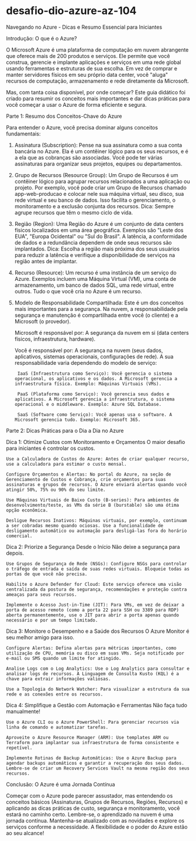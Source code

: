 # desafio-dio-azure-az-104
Navegando no Azure - Dicas e Resumo Essencial para Iniciantes

Introdução: O que é o Azure?

O Microsoft Azure é uma plataforma de computação em nuvem abrangente que oferece mais de 200 produtos e serviços. Ele permite que você construa, gerencie e implante aplicações e serviços em uma rede global usando ferramentas e estruturas de sua escolha. Em vez de comprar e manter servidores físicos em seu próprio data center, você "aluga" recursos de computação, armazenamento e rede diretamente da Microsoft.

Mas, com tanta coisa disponível, por onde começar? Este guia didático foi criado para resumir os conceitos mais importantes e dar dicas práticas para você começar a usar o Azure de forma eficiente e segura.

Parte 1: Resumo dos Conceitos-Chave do Azure

Para entender o Azure, você precisa dominar alguns conceitos fundamentais:

1. Assinatura (Subscription):
Pense na sua assinatura como a sua conta bancária no Azure. Ela é um contêiner lógico para os seus recursos, e é a ela que as cobranças são associadas. Você pode ter várias assinaturas para organizar seus projetos, equipes ou departamentos.

2. Grupo de Recursos (Resource Group):
Um Grupo de Recursos é um contêiner lógico para agrupar recursos relacionados a uma aplicação ou projeto. Por exemplo, você pode criar um Grupo de Recursos chamado app-web-producao e colocar nele sua máquina virtual, seu disco, sua rede virtual e seu banco de dados. Isso facilita o gerenciamento, o monitoramento e a exclusão conjunta dos recursos. Dica: Sempre agrupe recursos que têm o mesmo ciclo de vida.

3. Região (Region):
Uma Região do Azure é um conjunto de data centers físicos localizados em uma área geográfica. Exemplos são "Leste dos EUA", "Europa Ocidental" ou "Sul do Brasil". A latência, a conformidade de dados e a redundância dependem de onde seus recursos são implantados. Dica: Escolha a região mais próxima dos seus usuários para reduzir a latência e verifique a disponibilidade de serviços na região antes de implantar.

4. Recurso (Resource):
Um recurso é uma instância de um serviço do Azure. Exemplos incluem uma Máquina Virtual (VM), uma conta de armazenamento, um banco de dados SQL, uma rede virtual, entre outros. Tudo o que você cria no Azure é um recurso.

5. Modelo de Responsabilidade Compartilhada:
Este é um dos conceitos mais importantes para a segurança. Na nuvem, a responsabilidade pela segurança e manutenção é compartilhada entre você (o cliente) e a Microsoft (o provedor).

    Microsoft é responsável por: A segurança da nuvem em si (data centers físicos, infraestrutura, hardware).

    Você é responsável por: A segurança na nuvem (seus dados, aplicativos, sistemas operacionais, configurações de rede). A sua responsabilidade varia dependendo do modelo de serviço:

        IaaS (Infraestrutura como Serviço): Você gerencia o sistema operacional, os aplicativos e os dados. A Microsoft gerencia a infraestrutura física. Exemplo: Máquinas Virtuais (VMs).

        PaaS (Plataforma como Serviço): Você gerencia seus dados e aplicativos. A Microsoft gerencia a infraestrutura, o sistema operacional e o middleware. Exemplo: Azure SQL Database.

        SaaS (Software como Serviço): Você apenas usa o software. A Microsoft gerencia tudo. Exemplo: Microsoft 365.

Parte 2: Dicas Práticas para o Dia a Dia no Azure

Dica 1: Otimize Custos com Monitoramento e Orçamentos
O maior desafio para iniciantes é controlar os custos.

    Use a Calculadora de Custos do Azure: Antes de criar qualquer recurso, use a calculadora para estimar o custo mensal.

    Configure Orçamentos e Alertas: No portal do Azure, na seção de Gerenciamento de Custos e Cobrança, crie orçamentos para suas assinaturas e grupos de recursos. O Azure enviará alertas quando você atingir 50%, 75% ou 90% do seu limite.

    Use Máquinas Virtuais de Baixo Custo (B-series): Para ambientes de desenvolvimento/teste, as VMs da série B (burstable) são uma ótima opção econômica.

    Desligue Recursos Inativos: Máquinas virtuais, por exemplo, continuam a ser cobradas mesmo quando ociosas. Use a funcionalidade de desligamento automático ou automação para desligá-las fora do horário comercial.

Dica 2: Priorize a Segurança Desde o Início
Não deixe a segurança para depois.

    Use Grupos de Segurança de Rede (NSGs): Configure NSGs para controlar o tráfego de entrada e saída de suas redes virtuais. Bloqueie todas as portas de que você não precisa.

    Habilite o Azure Defender for Cloud: Este serviço oferece uma visão centralizada da postura de segurança, recomendações e proteção contra ameaças para seus recursos.

    Implemente o Acesso Just-in-Time (JIT): Para VMs, em vez de deixar a porta de acesso remoto (como a porta 22 para SSH ou 3389 para RDP) aberta permanentemente, use o JIT para abrir a porta apenas quando necessário e por um tempo limitado.

Dica 3: Monitore o Desempenho e a Saúde dos Recursos
O Azure Monitor é seu melhor amigo para isso.

    Configure Alertas: Defina alertas para métricas importantes, como utilização de CPU, memória ou disco em suas VMs. Seja notificado por e-mail ou SMS quando um limite for atingido.

    Analise Logs com o Log Analytics: Use o Log Analytics para consultar e analisar logs de recursos. A Linguagem de Consulta Kusto (KQL) é a chave para extrair informações valiosas.

    Use a Topologia do Network Watcher: Para visualizar a estrutura da sua rede e as conexões entre os recursos.

Dica 4: Simplifique a Gestão com Automação e Ferramentas
Não faça tudo manualmente!

    Use o Azure CLI ou o Azure PowerShell: Para gerenciar recursos via linha de comando e automatizar tarefas.

    Aproveite o Azure Resource Manager (ARM): Use templates ARM ou Terraform para implantar sua infraestrutura de forma consistente e repetível.

    Implemente Rotinas de Backup Automáticas: Use o Azure Backup para agendar backups automáticos e garantir a recuperação dos seus dados. Lembre-se de criar um Recovery Services Vault na mesma região dos seus recursos.

Conclusão: O Azure é uma Jornada Contínua

Começar com o Azure pode parecer assustador, mas entendendo os conceitos básicos (Assinaturas, Grupos de Recursos, Regiões, Recursos) e aplicando as dicas práticas de custo, segurança e monitoramento, você estará no caminho certo. Lembre-se, o aprendizado na nuvem é uma jornada contínua. Mantenha-se atualizado com as novidades e explore os serviços conforme a necessidade. A flexibilidade e o poder do Azure estão ao seu alcance!
